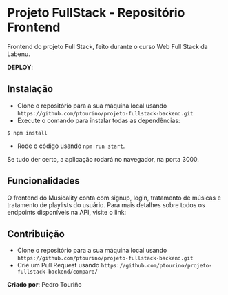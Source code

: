 # Projeto FullStack - Repositório Frontend

Frontend do projeto Full Stack, feito durante o curso Web Full Stack da Labenu.

**DEPLOY**:

## Instalação

- Clone o repositório para a sua máquina local usando `https://github.com/ptourino/projeto-fullstack-backend.git`
- Execute o comando para instalar todas as dependências:

```
$ npm install
```

- Rode o código usando `npm run start`.

Se tudo der certo, a aplicação rodará no navegador, na porta 3000.

## Funcionalidades

O frontend do Musicality conta com signup, login, tratamento de músicas e tratamento de playlists do usuário.
Para mais detalhes sobre todos os endpoints disponíveis na API, visite o link:

## Contribuição

- Clone o repositório para a sua máquina local usando `https://github.com/ptourino/projeto-fullstack-backend.git`
- Crie um Pull Request usando `https://github.com/ptourino/projeto-fullstack-backend/compare/`

**Criado por**: Pedro Touriño
